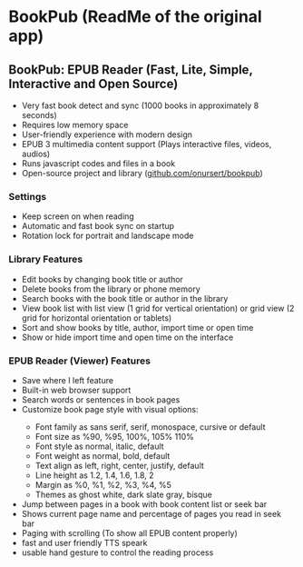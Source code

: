 # BookPub (ReadMe of the original app)

<h2>BookPub: EPUB Reader (Fast, Lite, Simple, Interactive and Open Source)</h2>
<ul>
  <li>Very fast book detect and sync (1000 books in approximately 8 seconds)</li>
  <li>Requires low memory space</li>
  <li>User-friendly experience with modern design</li>
  <li>EPUB 3 multimedia content support (Plays interactive files, videos, audios)</li>
  <li>Runs javascript codes and files in a book</li>
  <li>Open-source project and library (<a href="https://github.com/onursert/bookpub">github.com/onursert/bookpub</a>)</li>
</ul>

<h3>Settings</h3>
<ul>
  <li>Keep screen on when reading</li>
  <li>Automatic and fast book sync on startup</li>
  <li>Rotation lock for portrait and landscape mode</li>
</ul>

<h3>Library Features</h3>
<ul>
  <li>Edit books by changing book title or author</li>
  <li>Delete books from the library or phone memory</li>
  <li>Search books with the book title or author in the library</li>
  <li>View book list with list view (1 grid for vertical orientation) or grid view (2 grid for horizontal orientation or tablets)</li>
  <li>Sort and show books by title, author, import time or open time</li>
  <li>Show or hide import time and open time on the interface</li>
</ul>

<h3>EPUB Reader (Viewer) Features</h3>
<ul>
  <li>Save where I left feature</li>
  <li>Built-in web browser support</li>
  <li>Search words or sentences in book pages</li>
  <li>Customize book page style with visual options:</li>
  <ul>
    <li>Font family as sans serif, serif, monospace, cursive or default</li>
    <li>Font size as %90, %95, 100%, 105% 110%</li>
    <li>Font style as normal, italic, default</li>
    <li>Font weight as normal, bold, default</li>
    <li>Text align as left, right, center, justify, default</li>
    <li>Line height as 1.2, 1.4, 1.6, 1.8, 2</li>
    <li>Margin as %0, %1, %2, %3, %4, %5</li>
    <li>Themes as ghost white, dark slate gray, bisque</li>
  </ul>
  <li>Jump between pages in a book with book content list or seek bar</li>
  <li>Shows current page name and percentage of pages you read in seek bar</li>
  <li>Paging with scrolling (To show all EPUB content properly)</li>
  <li> fast and user friendly TTS speark </li>
  <li> usable hand gesture to control the reading process </li
</ul>
